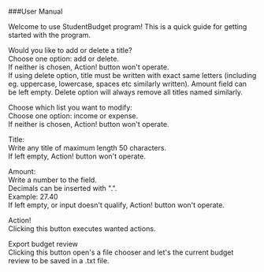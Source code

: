 ###User Manual

Welcome to use StudentBudget program! This is a quick guide for getting started with the program.

Would you like to add or delete a title?  
Choose one option: add or delete.   
If neither is chosen, Action! button won't operate.   
If using delete option, title must be written with exact same letters (including eg. uppercase, lowercase, spaces etc similarly written). Amount field can be left empty. Delete option will always remove all titles named similarly.

Choose which list you want to modify:   
Choose one option: income or expense.   
If neither is chosen, Action! button won't operate.

Title:  
Write any title of maximum length 50 characters.  
If left empty, Action! button won't operate.  

Amount:   
Write a number to the field.  
Decimals can be inserted with ".".   
Example: 27.40  
If left empty, or input doesn't qualify, Action! button won't operate.  

Action!   
Clicking this button executes wanted actions. 

Export budget review  
Clicking this button open's a file chooser and let's the current budget review to be saved in a .txt file.
